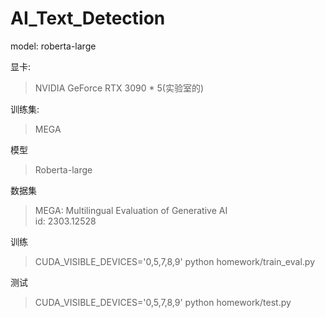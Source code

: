 # AI_Text_Detection
model: roberta-large

显卡:
> NVIDIA GeForce RTX 3090 * 5(实验室的)

训练集:
> MEGA

模型
> Roberta-large

数据集
> MEGA: Multilingual Evaluation of Generative AI\
> id: 2303.12528


训练
> CUDA_VISIBLE_DEVICES='0,5,7,8,9' python homework/train_eval.py

测试
> CUDA_VISIBLE_DEVICES='0,5,7,8,9' python homework/test.py
